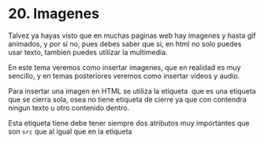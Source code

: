 # 20. Imagenes

Talvez ya hayas visto que en muchas paginas web hay imagenes y hasta gif animados, y por si no, pues debes saber que si, en html no solo puedes usar texto, tambien puedes utilizar la multimedia.

En este tema veremos como insertar imagenes, que en realidad es muy sencillo, y en temas posteriores veremos como insertar videos y audio.

Para insertar una imagen en HTML se utiliza la etiqueta <code><img></code> que es una etiqueta que se cierra sola, osea no tiene etiqueta de cierre ya que con contendra ningun texto u otro contenido dentro.

Esta etiqueta tiene debe tener siempre dos atributos muy importantes que son <code>src</code> que al igual que en la etiqueta <code><script></code> contendra la ruta de donde se encuentra la imagen, y el atributo <code>alt</code> que esta etiqueta es muy importante y se puede decir obligatoria ya que funciona para la accesibilidad de personas con discpacidad visual, o cuando la imagen no pueda cargar por cualquier inconveniente, esta etiqueta contendra la informacion o descripcion de lo que se puede ver en la imagen.

La sintaxis de una etiqueta <code><img></code> seria la siguiente:

```html
<img src="ruta_de_la_imagen" alt="texto_alternativo_que_describe_la_imagen">
```

Los navegadores soportan mucho formatos de imagen, los mas comunes son <code>.png</code>, <code>.jpg</code>, <code>.gif</code>, <code>.svg</code>

En este tema probaremos los 4 formatos, para ello crearemos una nueva carpeta dentro de <code>assets</code> llamada <code>img</code> o <code>images</code> como tu prefieras, puedes llamarla como desees.

Dentro de ella guardaremos estas cuatro imagenes que puedes descargar dando clic en los siguientes enlaces.

- <a download href="./img/anochecer.png"><img src="./img/download-arrow.svg"> anochecer.png</a>
- <a download href="./img/perro.jpg"><img src="./img/download-arrow.svg"> perro.jpg</a>
- <a download href="./img/web_development_meme.gif"><img src="./img/download-arrow.svg"> web-development-meme.gif</a>
- <a download href="./img/logo_html.svg"><img src="./img/download-arrow.svg"> logo_html.svg</a>

Con lo que la estructura quedaria asi:

```text
> carpeta raíz
| > assets
  | > img
    | - anochecer.png
    | - logo_html.svg
    | - perro.jpg
    | - web_development_meme.gif
  | - styles.css
  | - script.js
| - index.html
```

Y nuestro codigo quedaria asi:

```html
<img src="./assets/img/anochecer.png" alt="anochecer">
<img src="./assets/img/perro.jpg" alt="perro negro">
<img src="./assets/img/web_development_meme.gif" alt="meme de desarrollo web">
<img src="./assets/img/logo_html.svg" alt="logo de html">
```

<div class="iframe">
<div class="iframe-title">Resultado</div>
<iframe src="./iframes/imagenes.html"></iframe>
</div>

Y como puedes ver se muestran todas las imagenes, unas mas grandes que las otras, porque el navegador poner por defecto el ancho que tiene la imagen, pero a diferencia de las demas puedes notar que el ultimo tiene como ancho el 100% del contenedor, ya que este es un formato especial llamado <code>SVG</code> que son las siglas del ingles <span class="emphasis">Scalable Vectors Graphic</span> del cual hablaremos en el siguiente tema.

Para mejorar esta pagina y que todas las imagenes tengan un ancho del 100% utilizaremos una regla css para las imagenes, puedes colocarla en el archivo externo o con la etiqueta <code><style></code>.

```css
img {
  max-width: 100%;
  height: auto;
}

/*
  Con esta regla estamos indicando que las imagenes tendran
  un ancho del 100% y el maximo sera ese 100% y el alto sera
  automatico para que no se deforme la imagen.
*/
```

<div class="pagination">
  <a href="#/scripts-en-html" class="pagination-button">← Scripts en HTML</a>
  <a href="#/vectores" class="pagination-button">Vectores →</a>
</div>